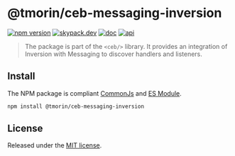 # @tmorin/ceb-messaging-inversion

[![npm version](https://badge.fury.io/js/%40tmorin%2Fceb-messaging-inversion.svg)](https://badge.fury.io/js/%40tmorin%2Fceb-messaging-inversion)
[![skypack.dev](https://img.shields.io/badge/-skypack.dev-blueviolet.svg)](https://www.skypack.dev/view/@tmorin/ceb-messaging-messaging-inversion)
[![doc](https://img.shields.io/badge/-doc-informational.svg)](https://tmorin.github.io/ceb)
[![api](https://img.shields.io/badge/-api-informational.svg)](https://tmorin.github.io/ceb/api/modules/_tmorin_ceb_messaging_inversion.html)

> The package is part of the `<ceb/>` library.
> It provides an integration of Inversion with Messaging to discover handlers and listeners.

## Install

The NPM package is compliant [CommonJs](https://flaviocopes.com/commonjs) and [ES Module](https://flaviocopes.com/es-modules).

```bash
npm install @tmorin/ceb-messaging-inversion
```

## License

Released under the [MIT license].

[Custom Elements (v1)]: https://html.spec.whatwg.org/multipage/custom-elements.html
[MIT license]: http://opensource.org/licenses/MIT
